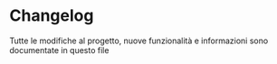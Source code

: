 # Changelog

Tutte le modifiche al progetto, nuove funzionalità e informazioni sono documentate in questo file


